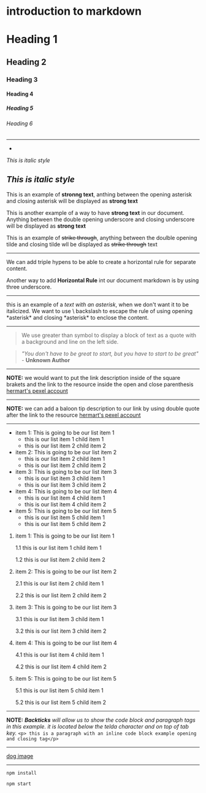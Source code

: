 # introduction to markdown

# Heading 1
## Heading 2
### Heading 3
#### Heading 4
##### Heading 5
###### Heading 6

---
-
<!--italics-->

_This is italic style_

*This is italic style*
---
<!--strong-->
This is an example of **stronng text**, anthing between the opening asterisk and closing asterisk will be displayed as **strong text**

This is another example of a way to have __strong text__ in our document. Anything between the double opening underscore and closing underscore will be displayed as __strong text__
<!--strike through-->
This is an example of ~~strike through~~, anything between the doulble opening tilde and closing tilde wll be displayed as ~~strike through~~ text

---
<!--Horizontal Rule-->
We can add triple hypens to be able to create a horizontal rule for separate content.

Another way to add __Horizontal Rule__ int our document markdown is by using three underscore.
___

<!--escaping character Rule using backslash-->
this is an example of a *text with an asterisk*, when we don't want it to be italicized. We want to use \ backslash to escape the rule of using opening \*asterisk* and closing \*asterisk* to enclose the content.

---
<!--Bl0ckquote Rule-->

> We use greater than symbol to display a block of text as a quote with a background and line on the left side.

> *"You don't have to be great to start, but you have to start to be great"* - __Unknown Author__

---
<!--Links Rule-->
**NOTE:** we would want to put the link description inside of the square brakets and the link to the resource inside the open and close parenthesis
[hermart's pexel account](https://www.pexels.com/@hermart-rey-torreon-455904153/)

---
**NOTE:** we can add a baloon tip description to our link by using double quote after the link to the resource
[hermart's pexel account](https://www.pexels.com/@hermart-rey-torreon-455904153/ "this will take you to hermart pexel account")

---
<!--List item rule-->

<!--Unordered list-->

* item 1: This is going to be our list item 1
  * this is our list item 1 child item 1
  * this is our list item 2 child item 2
* item 2: This is going to be our list item 2
  * this is our list item 2 child item 1
  * this is our list item 2 child item 2
* item 3: This is going to be our list item 3
  * this is our list item 3 child item 1
  * this is our list item 3 child item 2
* item 4: This is going to be our list item 4
  * this is our list item 4 child item 1
  * this is our list item 4 child item 2
* item 5: This is going to be our list item 5
  * this is our list item 5 child item 1
  * this is our list item 5 child item 2

<!--Ordered list-->

1. item 1: This is going to be our list item 1

     1.1 this is our list item 1 child item 1
  
     1.2 this is our list item 2 child item 2
  
2. item 2: This is going to be our list item 2

     2.1 this is our list item 2 child item 1
  
      2.2 this is our list item 2 child item 2
  
3. item 3: This is going to be our list item 3
  
      3.1 this is our list item 3 child item 1
  
      3.2 this is our list item 3 child item 2

4. item 4: This is going to be our list item 4

     4.1 this is our list item 4 child item 1
  
     4.2 this is our list item 4 child item 2

5. item 5: This is going to be our list item 5

     5.1 this is our list item 5 child item 1
  
     5.2 this is our list item 5 child item 2

---
<!--Code block with inline example rule-->

**NOTE:** *__Backticks__ will allow us to show the code block and paragraph tags in this example. it is located below the telda character and on top of tab key.*
`<p> this is a paragraph with an inline code block example opening and closing tag</p>`

---
<!--Image of a dog-->

[dog image](https://www.newshub.co.nz/home/lifestyle/2019/11/dog-years-are-a-myth-2-year-old-dogs-already-middle-aged-scientists/_jcr_content/par/video/image.dynimg.1280.q75.jpg/v1574572358818/GETTY-labrador-puppy-1120.jpg "link to image")

---
<!-- Github flavor set of code blocks-->

```
npm install

npm start
```
